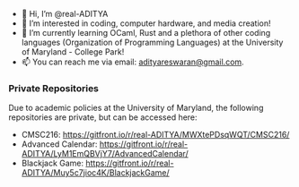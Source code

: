 - 👋 Hi, I’m @real-ADITYA
- 👀 I’m interested in coding, computer hardware, and media creation!
- 🌱 I’m currently learning OCaml, Rust and a plethora of other coding languages (Organization of Programming Languages) at the University of Maryland - College Park!
- 📫 You can reach me via email: adityareswaran@gmail.com.

### Private Repositories
Due to academic policies at the University of Maryland, the following repositories are private, but can be accessed here:
- CMSC216: https://gitfront.io/r/real-ADITYA/MWXtePDsqWQT/CMSC216/
- Advanced Calendar: https://gitfront.io/r/real-ADITYA/LyM1EmQBVjY7/AdvancedCalendar/
- Blackjack Game: https://gitfront.io/r/real-ADITYA/Muy5c7jioc4K/BlackjackGame/

<!---
real-ADITYA/real-ADITYA is a ✨ special ✨ repository because its `README.md` (this file) appears on your GitHub profile.
You can click the Preview link to take a look at your changes.
--->
